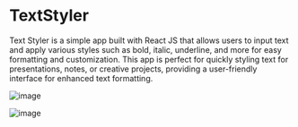 # TextStyler

Text Styler is a simple app built with React JS that allows users to input text and apply various styles such as bold, italic, underline, and more for easy formatting and customization. This app is perfect for quickly styling text for presentations, notes, or creative projects, providing a user-friendly interface for enhanced text formatting.


![image](https://github.com/user-attachments/assets/268e76ec-2e06-4e46-9ef0-527ec2dd430c)

![image](https://github.com/user-attachments/assets/da1e0159-f992-4def-bd99-d649ac62434a)

